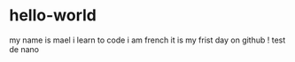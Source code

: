 # hello-world
my name is mael 
i learn to code 
i am french 
it is my frist day on github !
test de nano
